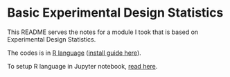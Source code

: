 # Basic Experimental Design Statistics

This README serves the notes for a module I took that is based on Experimental Design Statistics.

The codes is in [R language](https://en.wikipedia.org/wiki/R_(programming_language)) ([install guide here](https://courses.edx.org/courses/UTAustinX/UT.7.01x/3T2014/56c5437b88fa43cf828bff5371c6a924/)).

To setup R language in Jupyter notebook, [read here](https://developers.refinitiv.com/en/article-catalog/article/setup-jupyter-notebook-r).
